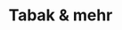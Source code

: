 ---
title: "Tabak & mehr"
url: /bremerhaven/tabak-und-mehr-buergermeister-smidt-strasse/
shop: Kiosk
---